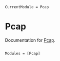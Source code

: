 ```@meta
CurrentModule = Pcap
```

# Pcap

Documentation for [Pcap](https://github.com/JuliaIO/Pcap.jl).

```@index
```

```@autodocs
Modules = [Pcap]
```
